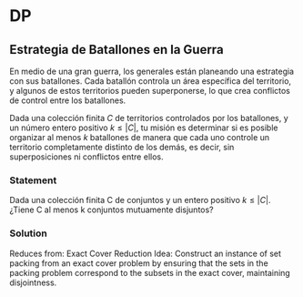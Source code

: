# DP

## Estrategia de Batallones en la Guerra

En medio de una gran guerra, los generales están planeando una estrategia con sus batallones. Cada batallón controla un área específica del territorio, y algunos de estos territorios pueden superponerse, lo que crea conflictos de control entre los batallones.

Dada una colección finita $C$ de territorios controlados por los batallones, y un número entero positivo $k \leq |C|$, tu misión es determinar si es posible organizar al menos $k$ batallones de manera que cada uno controle un territorio completamente distinto de los demás, es decir, sin superposiciones ni conflictos entre ellos.

### Statement

Dada una colección finita C de conjuntos y un entero positivo $k \leq |C|$. ¿Tiene C al menos k conjuntos mutuamente disjuntos?

### Solution

Reduces from: Exact Cover
Reduction Idea: Construct an instance of set packing from an exact cover problem by ensuring that the sets in the packing problem correspond to the subsets in the exact cover, maintaining disjointness.
